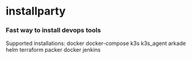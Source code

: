 # installparty
### Fast way to install devops tools

Supported installations:
docker
docker-compose
k3s
k3s_agent
arkade
helm
terraform
packer
docker
jenkins
